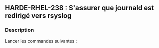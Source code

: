 ## HARDE-RHEL-238 : S'assurer que journald est redirigé vers rsyslog

### Description

Lancer les commandes suivantes :

